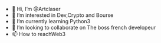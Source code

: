 - 👋 Hi, I’m @Artclaser
- 👀 I’m interested in Dev,Crypto and Bourse 
- 🌱 I’m currently learning Python3  
- 💞️ I’m looking to collaborate on The boss french developeur 
- 📫 How to reachWeb3

<!---
Artclaser/Artclaser is a ✨ special ✨ repository because its `README.md` (this file) appears on your GitHub profile.
You can click the Preview link to take a look at your changes.
--->


